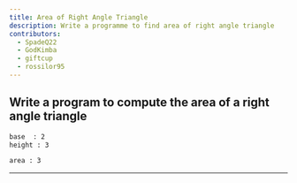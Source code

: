 ```yaml
---
title: Area of Right Angle Triangle
description: Write a programme to find area of right angle triangle
contributors:
  - SpadeQ22
  - GodKimba
  - giftcup
  - rossilor95
---
```


## Write a program to compute the area of a right angle triangle

```txt
base  : 2
height : 3

area : 3
```

---
